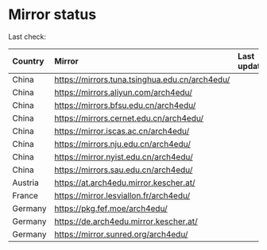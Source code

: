 <script src="./time.js"></script>
# Mirror status
Last check: <script type="text/javascript">localize(1743448745.3700004);</script>

|Country|Mirror|Last update|
|:------|:-----|:----------|
|China|https://mirrors.tuna.tsinghua.edu.cn/arch4edu/|<script type="text/javascript">localize(1743403756);</script>|
|China|https://mirrors.aliyun.com/arch4edu/|<script type="text/javascript">localize(1743403756);</script>|
|China|https://mirrors.bfsu.edu.cn/arch4edu/|<script type="text/javascript">localize(1743403756);</script>|
|China|https://mirrors.cernet.edu.cn/arch4edu/|<script type="text/javascript">localize(1743403756);</script>|
|China|https://mirror.iscas.ac.cn/arch4edu/|<script type="text/javascript">localize(1743446597);</script>|
|China|https://mirrors.nju.edu.cn/arch4edu/|<script type="text/javascript">localize(1743316932);</script>|
|China|https://mirror.nyist.edu.cn/arch4edu/|<script type="text/javascript">localize(1743403756);</script>|
|China|https://mirrors.sau.edu.cn/arch4edu/|<script type="text/javascript">localize(1731653531);</script>|
|Austria|https://at.arch4edu.mirror.kescher.at/|<script type="text/javascript">localize(1743403756);</script>|
|France|https://mirror.lesviallon.fr/arch4edu/|<script type="text/javascript">localize(1743403756);</script>|
|Germany|https://pkg.fef.moe/arch4edu/|<script type="text/javascript">localize(1743403756);</script>|
|Germany|https://de.arch4edu.mirror.kescher.at/|<script type="text/javascript">localize(1743403756);</script>|
|Germany|https://mirror.sunred.org/arch4edu/|<script type="text/javascript">localize(1743403756);</script>|

<script src="./tablefilter/tablefilter.js"></script>
<script src="./table.js"></script>